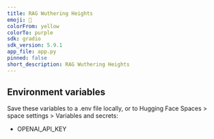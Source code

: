 ```yaml
---
title: RAG Wuthering Heights
emoji: 📖
colorFrom: yellow
colorTo: purple
sdk: gradio
sdk_version: 5.9.1
app_file: app.py
pinned: false
short_description: RAG Wuthering Heights
---
```



## Environment variables 
Save these variables to a .env file locally, or to Hugging Face Spaces > space settings > Variables and secrets:
- OPENAI_API_KEY